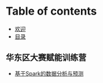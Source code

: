 # Table of contents

* [欢迎](README.md)
* [目录](<README (1).md>)

## 华东区大赛赋能训练营

* [基于Spark的数据分析与预测](hua-dong-qu-da-sai-fu-neng-xun-lian-ying/ji-yu-spark-de-shu-ju-fen-xi-yu-yu-ce.md)
